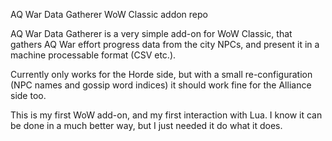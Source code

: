 AQ War Data Gatherer WoW Classic addon repo


AQ War Data Gatherer is a very simple add-on for WoW Classic, that gathers AQ War effort progress data from the city NPCs, and present it in a machine processable format (CSV etc.).

Currently only works for the Horde side, but with a small re-configuration (NPC names and gossip  word indices) it should work fine for the Alliance side too.

This is my first WoW add-on, and my first interaction with Lua. I know it can be done in a much better way, but I just needed it do what it does. 
